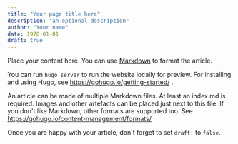 ```yaml
---
title: "Your page title here"
description: "an optional description"
author: "Your name"
date: 1970-01-01
draft: true
---
```


Place your content here. You can use [Markdown](https://www.markdownguide.org/basic-syntax/)
to format the article.

You can run `hugo server` to run the website locally for preview. For installing
and using Hugo, see https://gohugo.io/getting-started/ .

An article can be made of multiple Markdown files. At least an index.md is
required. Images and other artefacts can be placed just next to this file.
If you don't like Markdown, other formats are supported too.
See https://gohugo.io/content-management/formats/

Once you are happy with your article, don't forget to set `draft:` to `false`.
